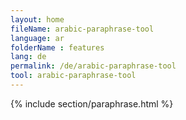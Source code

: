 ```yaml
---
layout: home
fileName: arabic-paraphrase-tool
language: ar
folderName : features
lang: de
permalink: /de/arabic-paraphrase-tool
tool: arabic-paraphrase-tool
---
```

{% include section/paraphrase.html %}